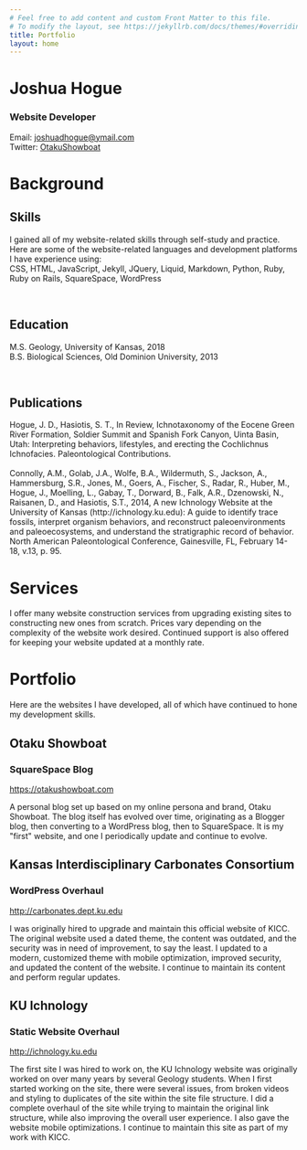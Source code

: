 ```yaml
---
# Feel free to add content and custom Front Matter to this file.
# To modify the layout, see https://jekyllrb.com/docs/themes/#overriding-theme-defaults
title: Portfolio
layout: home
---
```

<div class="xlarge cards" id="personal"><a name="home"></a>
	<div class="ptextcenter">
		<h1>Joshua Hogue</h1>
		<h3>Website Developer</h3>
		<p>Email: <a href="mailto:joshuadhogue@ymail.com">joshuadhogue@ymail.com</a><br />
		Twitter: <a href="https://www.twitter.com/OtakuShowboat" target="_blank">OtakuShowboat</a></p>
	</div>
</div>
<div class="small cards" id="background_header"><a name="background_head"></a>
	<div class="ptextcenter">
		<h1>Background</h1>
	</div>
</div>
<div class="large cards" id="background">
	<div class="ptext">
		<h2>Skills</h2>
		<p>I gained all of my website-related skills through self-study and practice. Here are some of the website-related languages and development platforms I have experience using: <br />
		CSS, HTML, JavaScript, Jekyll, JQuery, Liquid, Markdown, Python, Ruby, Ruby on Rails, SquareSpace, WordPress</p><br />
		<h2>Education</h2>
		<p>M.S. Geology, University of Kansas, 2018<br />
		B.S. Biological Sciences, Old Dominion University, 2013</p><br />
		<h2>Publications</h2>
		<p>Hogue, J. D., Hasiotis, S. T., In Review, Ichnotaxonomy of the Eocene Green River Formation, Soldier Summit and Spanish Fork Canyon, Uinta Basin, Utah: Interpreting behaviors, lifestyles, and erecting the Cochlichnus Ichnofacies. Paleontological Contributions. <br /><br />
		Connolly, A.M., Golab, J.A., Wolfe, B.A., Wildermuth, S., Jackson, A., Hammersburg, S.R., Jones, M., Goers, A., Fischer, S., Radar, R., Huber, M., Hogue, J., Moelling, L., Gabay, T., Dorward, B., Falk, A.R., Dzenowski, N., Raisanen, D., and Hasiotis, S.T., 2014, A new Ichnology Website at the University of Kansas (http://ichnology.ku.edu): A guide to identify trace fossils, interpret organism behaviors, and reconstruct paleoenvironments and paleoecosystems, and understand the stratigraphic record of behavior. North American Paleontological Conference, Gainesville, FL, February 14-18, v.13, p. 95. </p>
	</div>
</div>

<div class="xlarge cards" id="services"><a name="services"></a>
	<div class="ptextcenter">	
		<h1>Services</h1>
		<p>I offer many website construction services from upgrading existing sites to constructing new ones from scratch. Prices vary depending on the complexity of the website work desired. Continued support is also offered for keeping your website updated at a monthly rate.</p>
	</div>

</div>

</div>
<div class="small cards" id="portfolio"><a name="portfolio"></a>
	<div class="ptextcenter">
		<h1>Portfolio</h1>
		<p>Here are the websites I have developed, all of which have continued to hone my development skills.</p>
	</div>
</div>
<div class="medium cards" id="portfolio1"><a name="OS"></a>
	<div class="ptext">
		<h2>Otaku Showboat</h2>
		<h3>SquareSpace Blog</h3>
		<p><a href="https://otakushowboat.com" target="_blank">https://otakushowboat.com</a></p>
		<p>A personal blog set up based on my online persona and brand, Otaku Showboat. The blog itself has evolved over time, originating as a Blogger blog, then converting to a WordPress blog, then to SquareSpace. It is my "first" website, and one I periodically update and continue to evolve.</p>
	</div>
</div>
<div class="medium cards" id="portfolio2"><a name="KICC"></a>
	<div class="ptext">
		<h2>Kansas Interdisciplinary Carbonates Consortium</h2>
		<h3>WordPress Overhaul</h3>
		<p><a href="http://carbonates.dept.ku.edu" target="_blank">http://carbonates.dept.ku.edu</a></p>
		<p>I was originally hired to upgrade and maintain this official website of KICC. The original website used a dated theme, the content was outdated, and the security was in need of improvement, to say the least. I updated to a modern, customized theme with mobile optimization, improved security, and updated the content of the website. I continue to maintain its content and perform regular updates.</p>
	</div>
</div>
<div class="medium cards" id="portfolio3"><a name="Ichno"></a>
	<div class="ptext">
		<h2>KU Ichnology</h2>
		<h3>Static Website Overhaul</h3>
		<p><a href="http://ichnology.ku.edu" target="_blank">http://ichnology.ku.edu</a></p>
		<p>The first site I was hired to work on, the KU Ichnology website was originally worked on over many years by several Geology students. When I first started working on the site, there were several issues, from broken videos and styling to duplicates of the site within the site file structure. I did a complete overhaul of the site while trying to maintain the original link structure, while also improving the overall user experience. I also gave the website mobile optimizations. I continue to maintain this site as part of my work with KICC.</p>
	</div>
</div>